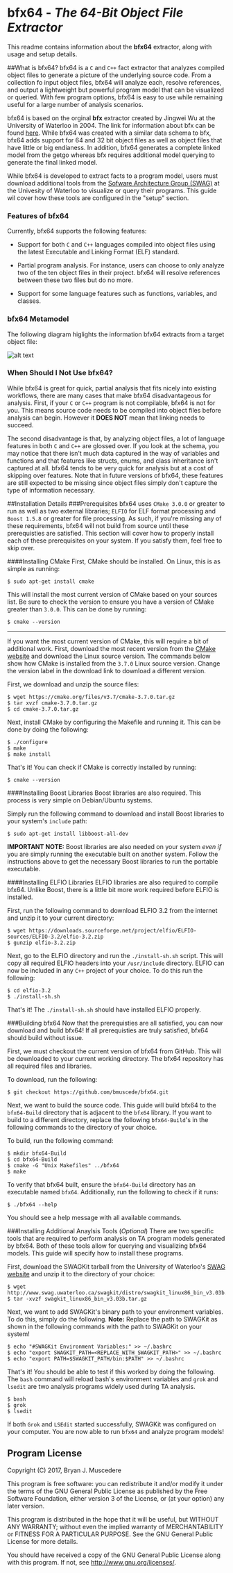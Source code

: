 # bfx64 - *The 64-Bit Object File Extractor*

This readme contains information about the **bfx64** extractor, along with usage and setup details.


##What is bfx64?
bfx64 is a `C` and `C++` fact extractor that analyzes compiled object files to generate a picture of the underlying source code. From a collection fo input object files, bfx64 will analyze each, resolve references, and output a lightweight but powerful program model that can be visualized or queried. With few program options, bfx64 is easy to use while remaining useful for a large number of analysis scenarios.

bfx64 is based on the orginal **bfx** extractor created by Jingwei Wu at the University of Waterloo in 2004. The link for information about bfx can be found [here](http://www.swag.uwaterloo.ca/qldx/). While bfx64 was created with a similar data schema to bfx, bfx64 adds support for 64 and 32 bit object files as well as object files that have little or big endianess. In addition, bfx64 generates a complete linked model from the getgo whereas bfx requires additional model querying to generate the final linked model.

While bfx64 is developed to extract facts to a program model, users must download additional tools from the [Sofware Architecture Group (SWAG)](http://www.swag.uwaterloo.ca) at the Univesity of Waterloo to visualize or query their programs. This guide wil cover how these tools are configured in the "setup" section.

### Features of bfx64
Currently, bfx64 supports the following features:

* Support for both `C` and `C++` languages compiled into object files using the latest Executable and Linking Format (ELF) standard.
 
* Partial program analysis. For instance, users can choose to only analyze two of the ten object files in their project. bfx64 will resolve references between these two files but do no more.

* Support for some language features such as functions, variables, and classes.

### bfx64 Metamodel
The following diagram higlights the information bfx64 extracts from a target object file:

![alt text](https://github.com/bmuscede/bfx64/blob/master/bfx64Schema.jpg "bfx64 Metamodel")

### When Should I Not Use bfx64?
While bfx64 is great for quick, partial analysis that fits nicely into existing workflows, there are many cases that make bfx64 disadvantageous for analysis. First, if your `C` or `C++` program is not compilable, bfx64 is not for you. This means source code needs to be compiled into object files before analysis can begin. However it **DOES NOT** mean that linking needs to succeed.

The second disadvantage is that, by analyzing object files, a lot of language features in both `C` and `C++` are glossed over. If you look at the schema, you may notice that there isn't much data captured in the way of variables and functions and that features like structs, enums, and class inheritance isn't captured at all. bfx64 tends to be very quick for analysis but at a cost of skipping over features. Note that in future versions of bfx64, these features are still expected to be missing since object files simply don't capture the type of information necessary.

##Installation Details
###Prerequisites
bfx64 uses `CMake 3.0.0` or greater to run as well as two external libraries; `ELFIO` for ELF format processing and `Boost 1.5.8` or greater for file processing. As such, if you're missing any of these requirements, bfx64 will not build from source until these prerequisties are satisfied. This section will cover how to properly install each of these prerequisites on your system. If you satisfy them, feel free to skip over.

####Installing CMake
First, CMake should be installed. On Linux, this is as simple as running:
```
$ sudo apt-get install cmake
```
This will install the most current version of CMake based on your sources list. Be sure to check the version to ensure you have a version of CMake greater than `3.0.0`. This can be done by running:
```
$ cmake --version
```

---
If you want the most current version of CMake, this will require a bit of additional work. First, download the most recent version from the [CMake website](http://www.cmake.org) and download the Linux source version. The commands below show how CMake is installed from the `3.7.0` Linux source version. Change the version label in the download link to download a different version.

First, we download and unzip the source files:

```
$ wget https://cmake.org/files/v3.7/cmake-3.7.0.tar.gz
$ tar xvzf cmake-3.7.0.tar.gz
$ cd cmake-3.7.0.tar.gz
```

Next, install CMake by configuring the Makefile and running it. This can be done by doing the following:
```
$ ./configure
$ make
$ make install
```
That's it! You can check if CMake is correctly installed by running:
```
$ cmake --version
```

####Installing Boost Libraries
Boost libraries are also required. This process is very simple on Debian/Ubuntu systems.

Simply run the following command to download and install Boost libraries to your system's `include` path:
```
$ sudo apt-get install libboost-all-dev
```

**IMPORTANT NOTE:** Boost libraries are also needed on your system *even if* you are simply running the executable built on another system. Follow the instructions above to get the necessary Boost libraries to run the portable executable.

####Installing ELFIO Libraries
ELFIO libraries are also required to compile bfx64. Unlike Boost, there is a little bit more work required before ELFIO is installed.

First, run the following command to download ELFIO 3.2 from the internet and unzip it to your current directory:
```
$ wget https://downloads.sourceforge.net/project/elfio/ELFIO-sources/ELFIO-3.2/elfio-3.2.zip
$ gunzip elfio-3.2.zip
```

Next, go to the ELFIO directory and run the `./install-sh.sh` script. This will copy all required ELFIO headers into your `/usr/include` directory. ELFIO can now be included in any `C++` project of your choice. To do this run the following:
```
$ cd elfio-3.2
$ ./install-sh.sh
```

That's it! The `./install-sh.sh` should have installed ELFIO properly.

###Building bfx64
Now that the prerequisties are all satisfied, you can now download and build bfx64! If all prerequisties are truly satisfied, bfx64 should build without issue.

First, we must checkout the current version of bfx64 from GitHub. This will be downloaded to your current working directory. The bfx64 repository has all required files and libraries.

To download, run the following:
```
$ git checkout https://github.com/bmuscede/bfx64.git
```

Next, we want to build the source code. This guide will build bfx64 to the `bfx64-Build` directory that is adjacent to the `bfx64` library. If you want to build to a different directory, replace the following `bfx64-Build`'s in the following commands to the directory of your choice.

To build, run the following command:
```
$ mkdir bfx64-Build
$ cd bfx64-Build
$ cmake -G "Unix Makefiles" ../bfx64
$ make
```

To verify that bfx64 built, ensure the `bfx64-Build` directory has an executable named `bfx64`. Additionally, run the following to check if it runs:
```
$ ./bfx64 --help
```
You should see a help message with all available commands.

###Installing Additional Anaylsis Tools (*Optional*)
There are two specific tools that are required to perform analysis on TA program models generated by bfx64. Both of these tools  allow for querying and visualizing bfx64 models. This guide will specify how to install these programs.

First, download the SWAGKit tarball from the University of Waterloo's [SWAG website](http://www.swag.uwaterloo.ca/swagkit/index.html) and unzip it to the directory of your choice:
```
$ wget http://www.swag.uwaterloo.ca/swagkit/distro/swagkit_linux86_bin_v3.03b.tar.gz
$ tar -xvzf swagkit_linux86_bin_v3.03b.tar.gz
```

Next, we want to add SWAGKit's binary path to your environment variables. To do this, simply do the following. **Note:** Replace the path to SWAGKit as shown in the following commands with the path to SWAGKit on your system!
```
$ echo "#SWAGKit Environment Variables:" >> ~/.bashrc
$ echo "export SWAGKIT_PATH=<REPLACE_WITH_SWAGKIT_PATH>" >> ~/.bashrc
$ echo "export PATH=$SWAGKIT_PATH/bin:$PATH" >> ~/.bashrc
```

That's it! You should be able to test if this worked by doing the following. The `bash` command will reload bash's environment variables and `grok` and `lsedit` are two analysis programs widely used during TA analysis.
```
$ bash
$ grok
$ lsedit
```

If both `Grok` and `LSEdit` started successfully, SWAGKit was configured on your computer. You are now able to run `bfx64` and analyze program models!

## Program License
Copyright (C) 2017, Bryan J. Muscedere

This program is free software: you can redistribute it and/or modify
    it under the terms of the GNU General Public License as published by
    the Free Software Foundation, either version 3 of the License, or
    (at your option) any later version.

This program is distributed in the hope that it will be useful,
    but WITHOUT ANY WARRANTY; without even the implied warranty of
    MERCHANTABILITY or FITNESS FOR A PARTICULAR PURPOSE.  See the
    GNU General Public License for more details.

You should have received a copy of the GNU General Public License
    along with this program.  If not, see <http://www.gnu.org/licenses/>.
